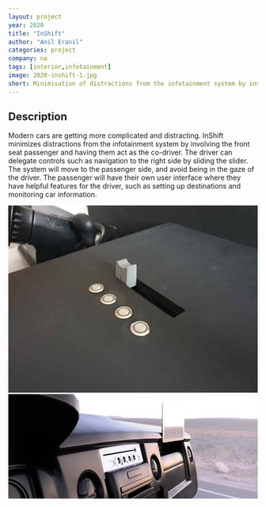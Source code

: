 ```yaml
---
layout: project
year: 2020
title: "InShift"
author: "Anil Eranil"
categories: project
company: na
tags: [interior,infotainment]
image: 2020-inshift-1.jpg
short: Minimisation of distractions from the infotainment system by involving the front seat passenger and having them act as the co-driver.
---
```


## Description
Modern cars are getting more complicated and distracting. InShift minimizes distractions from the infotainment system by involving the front seat passenger and having them act as the co-driver. The driver can delegate controls such as navigation to the right side by sliding the slider. The system will move to the passenger side, and avoid being in the gaze of the driver. The passenger will have their own user interface where they have helpful features for the driver, such as setting up destinations and monitoring car information.

<div class="project-image">
  <img src="/assets/img/2020-inshift-2.jpg">
</div>
<div class="project-image">
  <img src="/assets/img/2020-inshift-3.jpg">
</div>